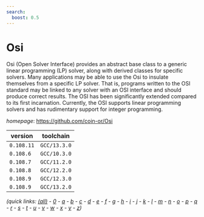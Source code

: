 ```yaml
---
search:
  boost: 0.5
---
```

# Osi

Osi (Open Solver Interface) provides an abstract base class to a generic linear programming (LP) solver, along with derived classes for specific solvers. Many applications may be able to use the Osi to insulate themselves from a specific LP solver. That is, programs written to the OSI standard may be linked to any solver with an OSI interface and should produce correct results. The OSI has been significantly extended compared to its first incarnation. Currently, the OSI supports linear programming solvers and has rudimentary support for integer programming.

*homepage*: <https://github.com/coin-or/Osi>

version | toolchain
--------|----------
``0.108.11`` | ``GCC/13.3.0``
``0.108.6`` | ``GCC/10.3.0``
``0.108.7`` | ``GCC/11.2.0``
``0.108.8`` | ``GCC/12.2.0``
``0.108.9`` | ``GCC/12.3.0``
``0.108.9`` | ``GCC/13.2.0``


*(quick links: [(all)](../index.md) - [0](../0/index.md) - [a](../a/index.md) - [b](../b/index.md) - [c](../c/index.md) - [d](../d/index.md) - [e](../e/index.md) - [f](../f/index.md) - [g](../g/index.md) - [h](../h/index.md) - [i](../i/index.md) - [j](../j/index.md) - [k](../k/index.md) - [l](../l/index.md) - [m](../m/index.md) - [n](../n/index.md) - [o](../o/index.md) - [p](../p/index.md) - [q](../q/index.md) - [r](../r/index.md) - [s](../s/index.md) - [t](../t/index.md) - [u](../u/index.md) - [v](../v/index.md) - [w](../w/index.md) - [x](../x/index.md) - [y](../y/index.md) - [z](../z/index.md))*

